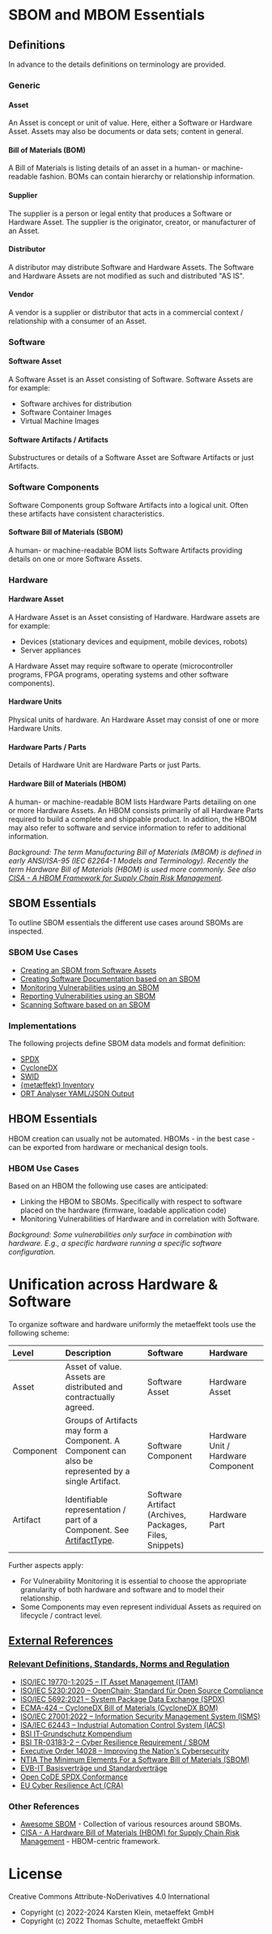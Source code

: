 # SBOM and MBOM Essentials

## Definitions

In advance to the details definitions on terminology are provided.

### Generic

#### Asset
An Asset is concept or unit of value. Here, either a Software or Hardware Asset. Assets may also be documents
or data sets; content in general.

#### Bill of Materials (BOM)

A Bill of Materials is listing details of an asset in a human- or machine-readable fashion. BOMs can contain hierarchy 
or relationship information.

#### Supplier

The supplier is a person or legal entity that produces a Software or Hardware Asset. The supplier is the originator, 
creator, or manufacturer of an Asset.

#### Distributor

A distributor may distribute Software and Hardware Assets. The Software and Hardware Assets are not modified as such
and distributed "AS IS".

#### Vendor

A vendor is a supplier or distributor that acts in a commercial context / relationship with a consumer of an Asset.

### Software

#### Software Asset
A Software Asset is an Asset consisting of Software. Software Assets are for example:
* Software archives for distribution
* Software Container Images
* Virtual Machine Images

#### Software Artifacts / Artifacts

Substructures or details of a Software Asset are Software Artifacts or just Artifacts.

### Software Components

Software Components group Software Artifacts into a logical unit. Often these artifacts have consistent characteristics.

#### Software Bill of Materials (SBOM)

A human- or machine-readable BOM lists Software Artifacts providing details on one or more Software Assets.

### Hardware 

#### Hardware Asset
A Hardware Asset is an Asset consisting of Hardware. Hardware assets are for example:
* Devices (stationary devices and equipment, mobile devices, robots)
* Server appliances

A Hardware Asset may require software to operate (microcontroller programs, FPGA programs, operating systems and 
other software components).

#### Hardware Units

Physical units of hardware. An Hardware Asset may consist of one or more Hardware Units. 

#### Hardware Parts / Parts

Details of Hardware Unit are Hardware Parts or just Parts.

#### Hardware Bill of Materials (HBOM)

A human- or machine-readable BOM lists Hardware Parts detailing on one or more Hardware Assets. An HBOM consists 
primarily of all Hardware Parts required to build a complete and shippable product. In addition, the HBOM may also
refer to software and service information to refer to additional information.

*Background:
The term Manufacturing Bill of Materials (MBOM) is defined in early ANSI/ISA-95 (IEC 62264-1 Models and Terminology).
Recently the term Hardware Bill of Materials (HBOM) is used more commonly. See also [CISA - A HBOM Framework for Supply Chain
Risk Management](https://www.cisa.gov/resources-tools/resources/hardware-bill-materials-hbom-framework-supply-chain-risk-management).*

## SBOM Essentials

To outline SBOM essentials the different use cases around SBOMs are inspected.

### SBOM Use Cases

* [Creating an SBOM from Software Assets](docs/01-asset-to-sbom.md)
* [Creating Software Documentation based on an SBOM](docs/02-sbom-to-annex.md)
* [Monitoring Vulnerabilities using an SBOM](docs/03-sbom-to-dashboard.md)
* [Reporting Vulnerabilities using an SBOM](docs/04-sbom-to-report.md)
* [Scanning Software based on an SBOM](docs/05-sbom-to-scan.md)

### Implementations

The following projects define SBOM data models and format definition:

* [SPDX](https://spdx.github.io/spdx-spec/)
* [CycloneDX](https://cyclonedx.org/)
* [SWID](https://www.iso.org/standard/65666.html)
* [{metæffekt} Inventory](https://github.com/org-metaeffekt/metaeffekt-core)
* [ORT Analyser YAML/JSON Output](https://github.com/oss-review-toolkit/ort)

## HBOM Essentials

HBOM creation can usually not be automated. HBOMs - in the best case - can be exported from hardware or mechanical 
design tools.

### HBOM Use Cases

Based on an HBOM the following use cases are anticipated:

* Linking the HBOM to SBOMs. Specifically with respect to software placed on the hardware (firmware, loadable 
  application code)
* Monitoring Vulnerabilities of Hardware and in correlation with Software.

*Background:
Some vulnerabilities only surface in combination with hardware. E.g., a specific hardware running a specific software 
configuration.*

# Unification across Hardware & Software

To organize software and hardware uniformly the metaeffekt tools use the following scheme:

| Level       | Description                                                                                                                                                                                                                                           | Software                                                | Hardware                           |
|:------------|:------------------------------------------------------------------------------------------------------------------------------------------------------------------------------------------------------------------------------------------------------|:--------------------------------------------------------|:-----------------------------------|
| Asset       | Asset of value. Assets are distributed and contractually agreed.                                                                                                                                                                                      | Software Asset                                          | Hardware Asset                     |
| Component   | Groups of Artifacts may form a Component. A Component can also be represented by a single Artifact.                                                                                                                                                   | Software Component                                      | Hardware Unit / Hardware Component |
| Artifact    | Identifiable representation / part of a Component. See [ArtifactType](https://github.com/org-metaeffekt/metaeffekt-core/blob/master/libraries/ae-inventory-processor/src/main/java/org/metaeffekt/core/inventory/processor/model/ArtifactType.java).  | Software Artifact (Archives, Packages, Files, Snippets) | Hardware Part                      |

Further aspects apply:
* For Vulnerability Monitoring it is essential to choose the appropriate granularity of both hardware
and software and to model their relationship.
* Some Components may even represent individual Assets as required on lifecycle / contract level. 

## <a href="#references"/>External References

### Relevant Definitions, Standards, Norms and Regulation
* [ISO/IEC 19770-1:2025 – IT Asset Management (ITAM)](https://en.wikipedia.org/wiki/ISO/IEC_19770)
* [ISO/IEC 5230:2020 – OpenChain; Standard für Open Source Compliance](https://en.wikipedia.org/wiki/ISO/IEC_5230)
* [ISO/IEC 5692:2021 – System Package Data Exchange (SPDX)](https://www.linuxfoundation.org/press/featured/spdx-becomes-internationally-recognized-standard-for-software-bill-of-materials)
* [ECMA-424 – CycloneDX Bill of Materials (CycloneDX BOM)](https://ecma-international.org/news/ecma-new-standard-ecma-424-on-cyclonedx-bill-of-materials/)
* [ISO/IEC 27001:2022 – Information Security Management System (ISMS)](https://en.wikipedia.org/wiki/ISO/IEC_27001)
* [ISA/IEC 62443 – Industrial Automation Control System (IACS)](https://en.wikipedia.org/wiki/IEC_62443)
* [BSI IT-Grundschutz Kompendium](https://www.bsi.bund.de/DE/Themen/Unternehmen-und-Organisationen/Standards-und-Zertifizierung/IT-Grundschutz/IT-Grundschutz-Kompendium/it-grundschutz-kompendium_node.html)
* [BSI TR-03183-2 – Cyber Resilience Requirement / SBOM](https://www.bsi.bund.de/DE/Themen/Unternehmen-und-Organisationen/Standards-und-Zertifizierung/Technische-Richtlinien/TR-nach-Thema-sortiert/tr03183/TR-03183_node.html)
* [Executive Order 14028 – Improving the Nation's Cybersecurity](https://ntia.gov/SBOM)
* [NTIA The Minimum Elements For a Software Bill of Materials (SBOM)](https://www.ntia.gov/report/2021/minimum-elements-software-bill-materials-sbom)
* [EVB-IT Basisverträge und Standardverträge](https://www.cio.bund.de/Webs/CIO/DE/digitale-loesungen/it-beschaffung/evb-it-und-bvb/evb-it/evb-it-node.html)
* [Open CoDE SPDX Conformance](https://gitlab.opencode.de/open-code/spdx-conformance)
* [EU Cyber Resilience Act (CRA)](https://www.europarl.europa.eu/doceo/document/TA-9-2024-0130_EN.html)

### Other References
* [Awesome SBOM](https://github.com/awesomeSBOM/awesome-sbom) - Collection of various resources around SBOMs.
* [CISA - A Hardware Bill of Materials (HBOM) for Supply Chain Risk Management](https://www.cisa.gov/resources-tools/resources/hardware-bill-materials-hbom-framework-supply-chain-risk-management) - HBOM-centric framework.

# License
Creative Commons Attribute-NoDerivatives 4.0 International
- Copyright (c) 2022-2024 Karsten Klein, metaeffekt GmbH
- Copyright (c) 2022 Thomas Schulte, metaeffekt GmbH

